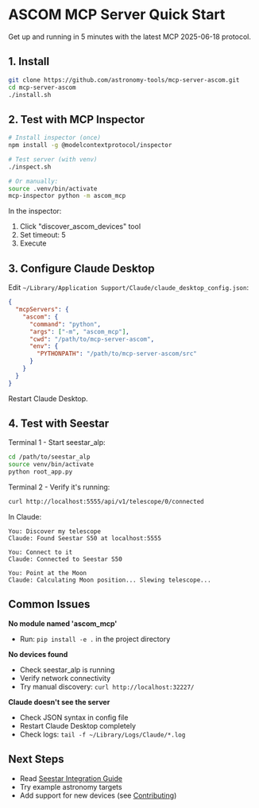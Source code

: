 # ASCOM MCP Server Quick Start

Get up and running in 5 minutes with the latest MCP 2025-06-18 protocol.

## 1. Install

```bash
git clone https://github.com/astronomy-tools/mcp-server-ascom.git
cd mcp-server-ascom
./install.sh
```

## 2. Test with MCP Inspector

```bash
# Install inspector (once)
npm install -g @modelcontextprotocol/inspector

# Test server (with venv)
./inspect.sh

# Or manually:
source .venv/bin/activate
mcp-inspector python -m ascom_mcp
```

In the inspector:
1. Click "discover_ascom_devices" tool
2. Set timeout: 5
3. Execute

## 3. Configure Claude Desktop

Edit `~/Library/Application Support/Claude/claude_desktop_config.json`:

```json
{
  "mcpServers": {
    "ascom": {
      "command": "python",
      "args": ["-m", "ascom_mcp"],
      "cwd": "/path/to/mcp-server-ascom",
      "env": {
        "PYTHONPATH": "/path/to/mcp-server-ascom/src"
      }
    }
  }
}
```

Restart Claude Desktop.

## 4. Test with Seestar

Terminal 1 - Start seestar_alp:
```bash
cd /path/to/seestar_alp
source venv/bin/activate
python root_app.py
```

Terminal 2 - Verify it's running:
```bash
curl http://localhost:5555/api/v1/telescope/0/connected
```

In Claude:
```
You: Discover my telescope
Claude: Found Seestar S50 at localhost:5555

You: Connect to it
Claude: Connected to Seestar S50

You: Point at the Moon
Claude: Calculating Moon position... Slewing telescope...
```

## Common Issues

**No module named 'ascom_mcp'**
- Run: `pip install -e .` in the project directory

**No devices found**
- Check seestar_alp is running
- Verify network connectivity
- Try manual discovery: `curl http://localhost:32227/`

**Claude doesn't see the server**
- Check JSON syntax in config file
- Restart Claude Desktop completely
- Check logs: `tail -f ~/Library/Logs/Claude/*.log`

## Next Steps

- Read [Seestar Integration Guide](docs/seestar_integration.md)
- Try example astronomy targets
- Add support for new devices (see [Contributing](CONTRIBUTING.md))